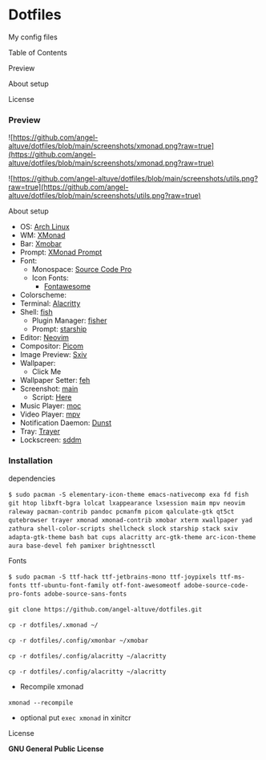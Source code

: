 # Dotfiles

My config files

Table of Contents

Preview

About setup

License

### Preview

![https://github.com/angel-altuve/dotfiles/blob/main/screenshots/xmonad.png?raw=true](https://github.com/angel-altuve/dotfiles/blob/main/screenshots/xmonad.png?raw=true)

![https://github.com/angel-altuve/dotfiles/blob/main/screenshots/utils.png?raw=true](https://github.com/angel-altuve/dotfiles/blob/main/screenshots/utils.png?raw=true)

About setup

- OS: [Arch Linux](https://archlinux.org/)
- WM: [XMonad](https://github.com/xmonad/xmonad)
- Bar: [Xmobar](https://github.com/jaor/xmobar)
- Prompt: [XMonad Prompt](https://github.com/xmonad/xmonad-contrib)
- Font:
    - Monospace: [Source Code Pro](https://github.com/alacritty/alacritty)
    - Icon Fonts:
        - [Fontawesome](https://github.com/FortAwesome/Font-Awesome)
- Colorscheme:
- Terminal: [Alacritty](https://github.com/alacritty/alacritty)
- Shell: [fish](https://fishshell.com/)
    - Plugin Manager: [fisher](https://github.com/jorgebucaran/fisher)
    - Prompt: [starship](https://github.com/AtifChy/dotfiles/blob/main/.config/starship.toml)
- Editor: [Neovim](https://github.com/AtifChy/dotfiles/tree/main/.config/nvim)
- Compositor: [Picom](https://github.com/AtifChy/dotfiles/blob/main/.config/picom/picom.conf)
- Image Preview: [Sxiv](https://github.com/muennich/sxiv)
- Wallpaper:
    - Click Me
- Wallpaper Setter: [feh](https://feh.finalrewind.org/)
- Screenshot: [main](https://github.com/naelstrof/maim)
    - Script: [Here](https://github.com/AtifChy/xmonad/blob/main/scripts/shotclip)
- Music Player: [moc](https://github.com/jonsafari/mocp)
- Video Player: [mpv](https://github.com/AtifChy/dotfiles/blob/main/.config/mpv/mpv.conf)
- Notification Daemon: [Dunst](https://github.com/AtifChy/dotfiles/blob/main/.config/dunst/dunstrc)
- Tray: [Trayer](https://github.com/sargon/trayer-srg)
- Lockscreen: [sddm](https://github.com/sddm/sddm)

### **Installation**

dependencies

`$ sudo pacman -S elementary-icon-theme emacs-nativecomp exa fd fish git htop libxft-bgra lolcat lxappearance lxsession maim mpv neovim raleway pacman-contrib pandoc pcmanfm picom qalculate-gtk qt5ct qutebrowser trayer xmonad xmonad-contrib xmobar xterm xwallpaper yad zathura shell-color-scripts shellcheck slock starship stack sxiv adapta-gtk-theme bash bat cups alacritty arc-gtk-theme arc-icon-theme aura base-devel feh pamixer brightnessctl`

Fonts

`$ sudo pacman -S ttf-hack ttf-jetbrains-mono ttf-joypixels ttf-ms-fonts ttf-ubuntu-font-family otf-font-awesomeotf adobe-source-code-pro-fonts adobe-source-sans-fonts`

`git clone https://github.com/angel-altuve/dotfiles.git`

`cp -r dotfiles/.xmonad ~/` 

`cp -r dotfiles/.config/xmonbar ~/xmobar`

`cp -r dotfiles/.config/alacritty ~/alacritty`

`cp -r dotfiles/.config/alacritty ~/alacritty`

- Recompile xmonad

`xmonad --recompile`

- optional put `exec xmonad` in xinitcr

License

**GNU General Public License**